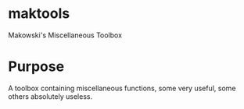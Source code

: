 # maktools

Makowski's Miscellaneous Toolbox


# Purpose

A toolbox containing miscellaneous functions, some very useful, some others absolutely useless.